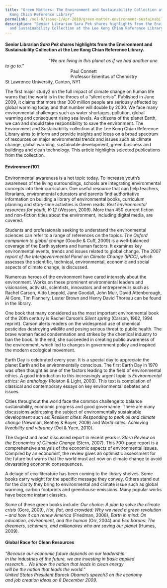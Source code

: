```yaml
---
title: "Green Matters: The Environment and Sustainability Collection at the Lee
  Kong Chian Reference Library"
permalink: /vol-6/issue-1/Apr-2010/green-matter-environment-sustainability/
description: "Senior Librarian Sara Pek shares highlights from the Environment
  and Sustainability Collection at the Lee Kong Chian Reference Library. "
---
```

#### Senior Librarian _Sara Pek_ shares highlights from the Environment and Sustainability Collection at the Lee Kong Chian Reference Library.

&emsp;&emsp;&emsp;&emsp;&emsp;&emsp;&emsp;&emsp;&emsp;&emsp;"*We are living in this planet as if we had another one to go to.*”<br>&emsp;&emsp;&emsp;&emsp;&emsp;&emsp;&emsp;&emsp;&emsp;&emsp;&emsp;&emsp;&emsp;&emsp;&emsp;Paul Connett<br>&emsp;&emsp;&emsp;&emsp;&emsp;&emsp;&emsp;&emsp;&emsp;&emsp;&emsp;&emsp;&emsp;&emsp;&emsp;Professor Emeritus of Chemistry <br>St Lawrence University, Canton, NY1

The first major study2 on the full impact of climate change on human life warns that the world is in the throes of a “silent crisis”. Published in June 2009, it claims that more than 300 million people are seriously affected by global warming today and that number will double by 2030.
We face many environmental challenges such as water shortages, pollution, global warming and consequent rising sea levels. As citizens of the planet Earth, we can and should take responsibility to save the environment. The Environment and Sustainability collection at the Lee Kong Chian Reference Library aims to inform and provide insights and ideas on a broad spectrum of resources on major environmental trends and issues such as climate change, global warming, sustainable development, green business and buildings and clean technology. This article highlights selected publications from the collection.

#### **Environment101**

Environmental awareness is a hot topic today. To increase youth’s awareness of the living surroundings, schools are integrating environmental concepts into their curriculum. One useful resource that can help teachers, librarians, environmental educators and parents find authoritative information on building a library of environmental books, curriculum planning and story-time activities is Green reads: *Best environmental resources for youth, K-12* (Wesson, 2009). More than 450 current fiction and non-fiction titles about the environment, including digital media, are covered. 

Students and professionals seeking to understand the environmental sciences can refer to a range of references on the topics. *The Oxford companion to global change* (Goudie & Cuff, 2009) is a well-balanced coverage of the Earth systems and human factors. It examines key environmental events, trends and issues related to global change. The 2007 *report of the Intergovernmental Panel on Climate Change (IPCC)*, which assesses the scientific, technical, environmental, economic and social aspects of climate change, is discussed.

Numerous heroes of the environment have cared intensely about the environment. Works on these prominent environmental leaders and visionaries, activists, scientists, innovators and entrepreneurs such as Rachel Carson, Aldo Leopold, Jane Goodall, John Muir, David Attenborough, Al Gore, Tim Flannery, Lester Brown and Henry David Thoreau can be found in the library.

One book that many considered as the most important environmental book of the 20th century is Rachel Carson’s *Silent spring* (Carson, 1962, 1994 reprint). Carson alerts readers on the widespread use of chemical pesticides destroying wildlife and posing serious threat to public health. The brave woman faced condemnation and strikes by the chemical industry to ban the book. In the end, she succeeded in creating public awareness of the environment, which led to changes in government policy and inspired the modern ecological movement.

Earth Day is celebrated every year. It is a special day to appreciate the planet Earth and be environmentally conscious. The first Earth Day in 1970 was often thought as one of the factors leading to the field of environmental ethics. A good introduction to this increasingly urgent topic is *Environmental ethics: An anthology* (Rolston & Light, 2003). This text is compilation of classical and contemporary essays on key environmental debates and issues.

Cities throughout the world face the common challenge to balance sustainability, economic progress and good governance. There are many discussions addressing the subject of environmentally sustainable development such as: *Resilient cities: Responding to peak oil and climate change* (Newman, Beatley & Boyer, 2009) and *World cities: Achieving liveability and vibrancy* (Ooi & Yuen, 2010).

The largest and most discussed report in recent years is *Stern Review on the Economics of Climate Change* (Stern, 2007). This 700-page report is a comprehensive analysis of the economic aspects of environmental issues. Compiled by an economist, the review gives an optimistic assessment for the future but warns that the world must act now on climate change to avoid devastating economic consequences.

A deluge of eco-literature has been coming to the library shelves. Some books carry weight for the specific message they convey. Others stand out for the clarity they bring to environmental and climate issue such as global warming, carbon footprints and greenhouse emissions. Many popular works have become instant classics.

Some of these green books include: *Our choice: A plan to solve the climate crisis* (Gore, 2009), *Hot, flat, and crowded: Why we need a green revolution – and how it can renew America* (Friedman, 2008), *Earth in mind: On education, environment, and the human* (Orr, 2004) and *Eco barons: The dreamers, schemers, and millionaires who are saving our planet* (Humes, 2009).

#### **Global Race for Clean Resources**

*“Because our economic future depends on our leadership<br> in the industries of the future, we are investing in basic applied<br> research... We know the nation that leads in clean energy<br> will be the nation that leads the world.”*<br> *United States President Barack Obama’s speech3 on the economy<br> and job creation ideas on 8 December 2009*.





